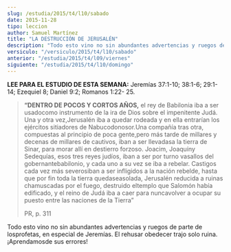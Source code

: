```yaml
---
slug: /estudia/2015/t4/l10/sabado
date: 2015-11-28
tipo: leccion
author: Samuel Martínez
title: "LA DESTRUCCIÓN DE JERUSALÉN"
description: "Todo esto vino no sin abundantes advertencias y ruegos de parte de losprofetas,  en especial de Jeremías. El rehusar obedecer trajo solo ruina. ¡Aprendamosde  sus errores!"
versiculo: "/versiculo/2015/t4/l10/sabado"
anterior: "/estudia/2015/t4/l09/viernes"
siguiente: "/estudia/2015/t4/l10/domingo"
---
```


**LEE PARA EL ESTUDIO DE ESTA SEMANA:** Jeremías 37:1-10; 38:1-6; 29:1-14; Ezequiel 8; Daniel 9:2; Romanos 1:22- 25.

> **“DENTRO DE POCOS Y CORTOS AÑOS,** el rey de Babilonia iba a ser usadocomo instrumento de la ira de Dios sobre el impenitente Judá. Una y otra vez,Jerusalén iba a quedar rodeada y en ella entrarían los ejércitos sitiadores de Nabucodonosor.Una compañía tras otra, compuestas al principio de poca gente,pero más tarde de millares y decenas de millares de cautivos, iban a ser llevadasa la tierra de Sinar, para morar allí en destierro forzoso. Joacim, Joaquíny Sedequías, esos tres reyes judíos, iban a ser por turno vasallos del gobernantebabilonio, y cada uno a su vez se iba a rebelar. Castigos cada vez más severosiban a ser infligidos a la nación rebelde, hasta que por fin toda la tierra quedaseasolada, Jerusalén reducida a ruinas chamuscadas por el fuego, destruido eltemplo que Salomón había edificado, y el reino de Judá iba a caer para nuncavolver a ocupar su puesto entre las naciones de la Tierra”
>
>  PR, p. 311

Todo esto vino no sin abundantes advertencias y ruegos de parte de losprofetas, en especial de Jeremías. El rehusar obedecer trajo solo ruina. ¡Aprendamosde sus errores!
